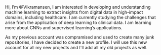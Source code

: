 Hi, I’m @Vikramansen, I am interested in developing and understanding machine learning to extract insights from digital data in high-impact domains, including healthcare. I am currently studying the challenges that arise from the application of deep learning to clinical data. I am learning more about CNNs and supervised learning’s applications.


As my previous account was compramised and used to create many junk repositories, I have decided to create a new profile. I will use this new account for all my new projects and I'll add all my old projects as well.



